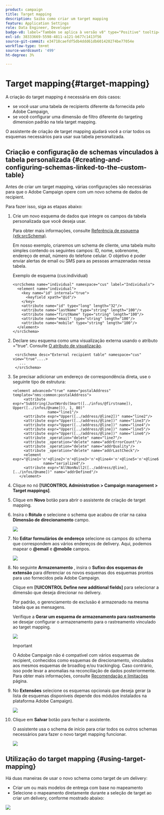 ```yaml
---
product: campaign
title: Target mapping
description: Saiba como criar um target mapping
feature: Application Settings
role: Data Engineer, Developer
badge-v8: label="Também se aplica à versão v8" type="Positive" tooltip="Também se aplica ao Campaign v8"
exl-id: 38333669-5598-4811-a121-b677c1413f56
source-git-commit: e34718caefdf5db4ddd61db601420274be77054e
workflow-type: tm+mt
source-wordcount: '499'
ht-degree: 3%

---
```


# Target mapping{#target-mapping}



A criação do target mapping é necessária em dois casos:

* se você usar uma tabela de recipients diferente da fornecida pelo Adobe Campaign,
* se você configurar uma dimensão de filtro diferente do targeting dimension padrão na tela target mapping.

O assistente de criação de target mapping ajudará você a criar todos os esquemas necessários para usar sua tabela personalizada.

## Criação e configuração de schemas vinculados à tabela personalizada {#creating-and-configuring-schemas-linked-to-the-custom-table}

Antes de criar um target mapping, várias configurações são necessárias para que o Adobe Campaign opere com um novo schema de dados de recipient.

Para fazer isso, siga as etapas abaixo:

1. Crie um novo esquema de dados que integre os campos da tabela personalizada que você deseja usar.

   Para obter mais informações, consulte [Referência de esquema (xtk:srcSchema)](../../configuration/using/about-schema-reference.md).

   Em nosso exemplo, criaremos um schema de cliente, uma tabela muito simples contendo os seguintes campos: ID, nome, sobrenome, endereço de email, número do telefone celular. O objetivo é poder enviar alertas de email ou SMS para as pessoas armazenadas nessa tabela.

   Exemplo de esquema (cus:individual)

   ```
   <srcSchema name="individual" namespace="cus" label="Individuals">
     <element name="individual">
       <key name="id" internal="true">
         <keyfield xpath="@id"/>
       </key>
       <attribute name="id" type="long" length="32"/>
       <attribute name="lastName" type="string" length="100"/>
       <attribute name="firstName" type="string" length="100"/>
       <attribute name="email" type="string" length="100"/>
       <attribute name="mobile" type="string" length="100"/>
     </element>
   </srcSchema>
   ```

1. Declare seu esquema como uma visualização externa usando o atributo =&quot;true&quot;. Consulte [O atributo de visualização](../../configuration/using/schema-characteristics.md#the-view-attribute).

   ```
    <srcSchema desc="External recipient table" namespace="cus" view="true"....>
      ...
    </srcSchema>
   ```

1. Se precisar adicionar um endereço de correspondência direta, use o seguinte tipo de estrutura:

   ```
   <element advanced="true" name="postalAddress" template="nms:common:postalAddress">
        <attribute expr="SubString(JuxtWords(Smart([../infos/@firstname]), Upper([../infos/@name])), 1, 80)"
                   name="line1"/>
        <attribute expr="Upper([../address/@line2])" name="line2"/>
        <attribute expr="Upper([../address/@line])" name="line3"/>
        <attribute expr="Upper([../address/@line])" name="line4"/>
        <attribute expr="Upper([../address/@line])" name="line5"/>
        <attribute expr="Upper([../address/@line])" name="line6"/>
        <attribute _operation="delete" name="line7"/>
        <attribute _operation="delete" name="addrErrorCount"/>
        <attribute _operation="delete" name="addrQuality"/>
        <attribute _operation="delete" name="addrLastCheck"/>
        <element expr="@line1+'n'+@line2+'n'+@line3+'n'+@line4+'n'+@line5+'n'+@line6"
                 name="serialized"/>
        <attribute expr="AllNonNull2([../address/@line], [../infos/@name])" name="addrDefined"/>
      </element>
   ```

1. Clique no nó **[!UICONTROL Administration > Campaign management > Target mappings]**.
1. Clique em **Novo** botão para abrir o assistente de criação de target mapping.
1. Insira o **Rótulo** e selecione o schema que acabou de criar na caixa **Dimensão de direcionamento** campo.

   ![](assets/mapping_diffusion_wizard_1.png)

1. No **Editar formulários de endereço** selecione os campos do schema que correspondem aos vários endereços de delivery. Aqui, podemos mapear o **@email** e **@mobile** campos.

   ![](assets/mapping_diffusion_wizard_2.png)

1. No seguinte **Armazenamento** , insira o **Sufixo dos esquemas de extensão** para diferenciar os novos esquemas dos esquemas prontos para uso fornecidos pela Adobe Campaign.

   Clique em **[!UICONTROL Define new additional fields]** para selecionar a dimensão que deseja direcionar no delivery.

   Por padrão, o gerenciamento de exclusão é armazenado na mesma tabela que as mensagens.

   Verifique a **Gerar um esquema de armazenamento para rastreamento** se desejar configurar o armazenamento para o rastreamento vinculado ao target mapping.

   ![](assets/mapping_diffusion_wizard_3.png)

   >[!IMPORTANT]
   >
   >O Adobe Campaign não é compatível com vários esquemas de recipient, conhecidos como esquemas de direcionamento, vinculados aos mesmos esquemas de broadlog e/ou trackinglog. Caso contrário, isso pode levar a anomalias na reconciliação de dados posteriormente. Para obter mais informações, consulte [Recomendação e limitações](../../configuration/using/about-custom-recipient-table.md) página.

1. No **Extensões** selecione os esquemas opcionais que deseja gerar (a lista de esquemas disponíveis depende dos módulos instalados na plataforma Adobe Campaign).

   ![](assets/mapping_diffusion_wizard_4.png)

1. Clique em **Salvar** botão para fechar o assistente.

   O assistente usa o schema de início para criar todos os outros schemas necessários para fazer o novo target mapping funcionar.

   ![](assets/mapping_schema_list.png)

## Utilização do target mapping {#using-target-mapping}

Há duas maneiras de usar o novo schema como target de um delivery:

* Criar um ou mais modelos de entrega com base no mapeamento
* Selecione o mapeamento diretamente durante a seleção de target ao criar um delivery, conforme mostrado abaixo:

![](assets/mapping_selection_ciblage.png)
